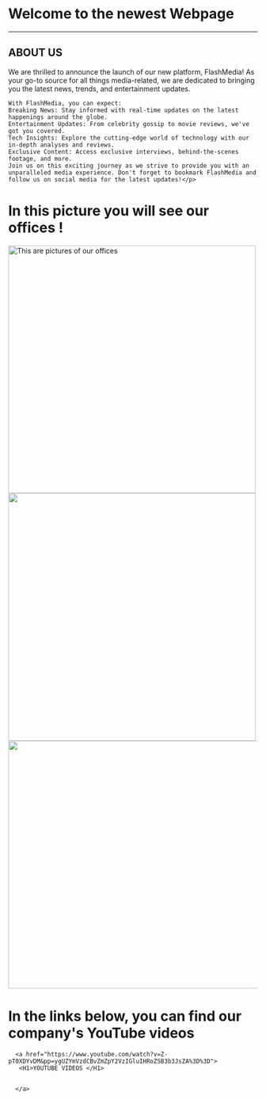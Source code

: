 <html lang="en">
<head>
    <meta charset="UTF-8">
    <meta name="viewport" content="width=device-width, initial-scale=1.0">
    <title>FlashMedia</title>
</head>
<body>

<H1>Welcome to the newest Webpage</H1>
<hr>
<H2>ABOUT US</H2>
<p>We are thrilled to announce the launch of our new platform, FlashMedia! As your go-to source for all things media-related, we are dedicated to bringing you the latest news, trends, and entertainment updates.

    With FlashMedia, you can expect:
    Breaking News: Stay informed with real-time updates on the latest happenings around the globe.
    Entertainment Updates: From celebrity gossip to movie reviews, we've got you covered.
    Tech Insights: Explore the cutting-edge world of technology with our in-depth analyses and reviews.
    Exclusive Content: Access exclusive interviews, behind-the-scenes footage, and more.
    Join us on this exciting journey as we strive to provide you with an unparalleled media experience. Don't forget to bookmark FlashMedia and follow us on social media for the latest updates!</p>

<h1>In this picture you will see our offices !</h1>
<img src="https://officesnapshots.com/wp-content/uploads/2017/10/digital-media-offices-olson-kundig10-1200x812.jpg" alt="This are pictures of our offices" height="500""> 
<img src="https://blog.hubspot.com/hubfs/The%20Best%20Coworking%20Office%20Spaces%20in%20Australia-5.png" height="500">
<img src="https://officesnapshots.com/wp-content/uploads/2017/10/digital-media-offices-olson-kundig10-1200x812.jpg" height="500" width="550" 

  <hr>
      <h1>In the links below, you can find our company's YouTube videos</h1>  

      <a href="https://www.youtube.com/watch?v=Z-pT0XDYvDM&pp=ygUZYmVzdCBvZmZpY2VzIGluIHRoZSB3b3JsZA%3D%3D">
       <H1>YOUTUBE VIDEOS </H1>


      </a>
</body>
</html>